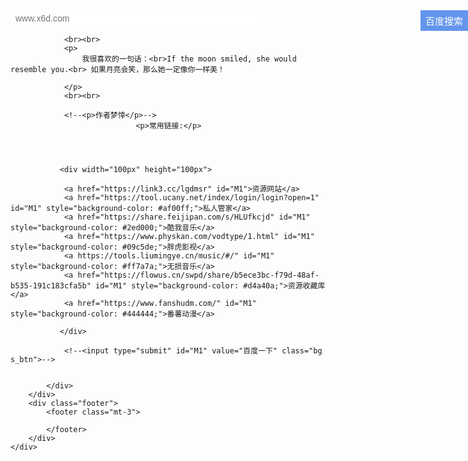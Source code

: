 <html lang="">

<head>
    <meta charset="UTF-8">
    <meta name="viewport" content="width=device-width, initial-scale=1, shrink-to-fit=no">
    <title>🤪😜🌈🎭🧩陌生人</title>
    <meta name="description" content="小哥哥">
    <meta name="keywords" content="小哥哥">
    <link rel="icon" type="image/ico" href="//gravatar.eas1.cn/avatar/4cc893d113dd74ceca73f9863f2c5446/">
    <link rel="stylesheet" href="https://cdn.staticfile.org/twitter-bootstrap/4.4.1/css/bootstrap.min.css">
    <link rel="stylesheet" href="https://cdn.staticfile.org/font-awesome/5.12.1/css/all.min.css">
    <link rel="stylesheet" href="style.css">
    <link rel="shortcut icon" type="image/x-icon" href="http://js.02boy.com/favicon.ico"  />
    <style> 
body{background-image:url(02bj.jpg); 
background-repeat:no-repeat;background-position:center} 
.title{
            text-align: center;
            font-size: 25px;
            font-weight: bold;
            color: cadetblue;
            margin-top: 100px;
            margin-bottom: 20px;
            font-family: fantasy;
        }

        /* 下面是搜索框样式 */
        .searchBox{
            width: 82%;
            height: 35px;
            border: 1px solid cadetblue;
            outline: hidden;
            border-radius: 2px;
            margin: 0 auto;
            position: relative;
        }

        .inputBox{
                border: none;
    width: 80%;
    height: 26px;
    line-height: 35px;
    outline: none;
    padding-left: 8px;
    caret-color: #008B8B;
    font-size: 14px;
        }

        .searchBtn{
            width: 76px;
    height: 33px;
    border: none;
    position: absolute;
    right: 0;
    outline: none;
    color: white;
    font-size: 15px;
    background-color: cornflowerblue;
        }

        /* 鼠标滑过按钮时背景色改变 */
        .searchBtn:hover{
            background-color: #497fdf;
        }
        #M1{
        	width: 100px;
    height: 36px;
    padding-top: 2px\9;
    /* cursor: pointer; */
    color: #fff;
    font-size: 15px;
    /* letter-spacing: 1px; */
    background: #3385ff;
    /* border-bottom: 1px solid #2d78f4; */
    /* outline: medium; */
    *: ;
    border-bottom: none;
    -webkit-appearance: none;
    -webkit-border-radius: 0;
    border: 0;
        text-align: center;
    text-decoration:none;
    color: #fff;
    background-color: #007bff;
    border-color: #007bff;
        padding: 7px;
        float: left;
        margin-left: 2%;     
        margin-top: 2%;
        }
</style> 
<meta http-equiv="Content-Security-Policy" content="upgrade-insecure-requests" />
</head>

<body>
    <div id="main" class="container">
        <div class="row my-card justify-content-center">
            <div class="col-lg-4 photo-bg"></div>
            <div class="col-lg-8 card">
            	
                
<div class="searchBox">
	<form action="http://www.baidu.com/baidu" target="_blank">
    <input name="tn" type="hidden" value="baidu">
    <input  class="inputBox" type="text" name="word" size="30" placeholder="www.x6d.com">
    <input  class="searchBtn" type="submit" value="百度搜索">
    </form>
</div>

                <br><br>
                <p>
                    我很喜欢的一句话：<br>If the moon smiled, she would resemble you.<br> 如果月亮会笑，那么她一定像你一样美！

                </p>
                <br><br>

                <!--<p>作者梦悻</p>-->
                                <p>常用链接:</p>

                
                
                
               <div width="100px" height="100px">
               	
               	<a href="https://link3.cc/lgdmsr" id="M1">资源网站</a>
               	<a href="https://tool.ucany.net/index/login/login?open=1" id="M1" style="background-color: #af00ff;">私人管家</a>
               	<a href="https://share.feijipan.com/s/HLUfkcjd" id="M1" style="background-color: #2ed000;">酷我音乐</a>
               	<a href="https://www.physkan.com/vodtype/1.html" id="M1" style="background-color: #09c5de;">胖虎影视</a>
               	<a https://tools.liumingye.cn/music/#/" id="M1" style="background-color: #ff7a7a;">无损音乐</a>
               	<a href="https://flowus.cn/swpd/share/b5ece3bc-f79d-48af-b535-191c183cfa5b" id="M1" style="background-color: #d4a40a;">资源收藏库</a>
               	<a href="https://www.fanshudm.com/" id="M1" style="background-color: #444444;">番薯动漫</a>
               	
               </div>
               
                <!--<input type="submit" id="M1" value="百度一下" class="bg s_btn">-->


            </div>
        </div>
        <div class="footer">
            <footer class="mt-3">
<script type="text/javascript">document.write(unescape("%3Cspan id='cnzz_stat_icon_1278686381'%3E%3C/span%3E%3Cscript src='https://v1.cnzz.com/z_stat.php%3Fid%3D1278686381%26show%3Dpic' type='text/javascript'%3E%3C/script%3E"));</script>
            </footer>
        </div>
    </div>
</body>
</html>
